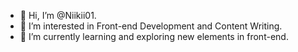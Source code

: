 - 👋 Hi, I’m @Niikii01.
- 👀 I’m interested in Front-end Development and Content Writing.
- 🌱 I’m currently learning and exploring new elements in front-end.

